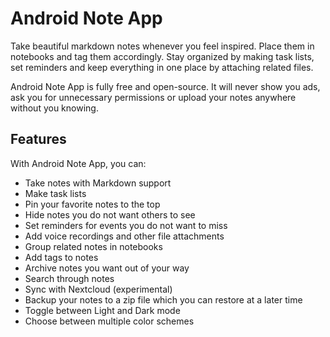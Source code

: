 # Android Note App




Take beautiful markdown notes whenever you feel inspired. Place them in notebooks and tag them accordingly. Stay organized by making task lists, set reminders and keep everything in one place by attaching related files.

Android Note App is fully free and open-source. It will never show you ads, ask you for unnecessary permissions or upload your notes anywhere without you knowing.


## Features
With Android Note App, you can:

- Take notes with Markdown support
- Make task lists
- Pin your favorite notes to the top
- Hide notes you do not want others to see
- Set reminders for events you do not want to miss
- Add voice recordings and other file attachments
- Group related notes in notebooks
- Add tags to notes
- Archive notes you want out of your way
- Search through notes
- Sync with Nextcloud (experimental)
- Backup your notes to a zip file which you can restore at a later time
- Toggle between Light and Dark mode
- Choose between multiple color schemes


